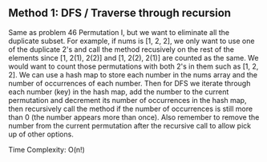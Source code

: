 ## Method 1: DFS / Traverse through recursion

Same as problem 46 Permutation I, but we want to eliminate all the duplicate subset. For example, if nums is [1, 2, 2], we only want to use one of the 
duplicate 2's and call the method recusively on the rest of the elements since [1, 2(1), 2(2)] and [1, 2(2), 2(1)] are counted as the same. We would want 
to count those permutations with both 2's in them such as [1, 2, 2]. We can use a hash map to store each number in the nums array and the number of occurrences
of each number. Then for DFS we iterate through each number (key) in the hash map, add the number to the current permutation and decrement its number of 
occurrences in the hash map, then recursively call the method if the number of occurrences is still more than 0 (the number appears more than once). 
Also remember to remove the number from the current permutation after the recursive call to allow pick up of other options.

Time Complexity: O(n!)
